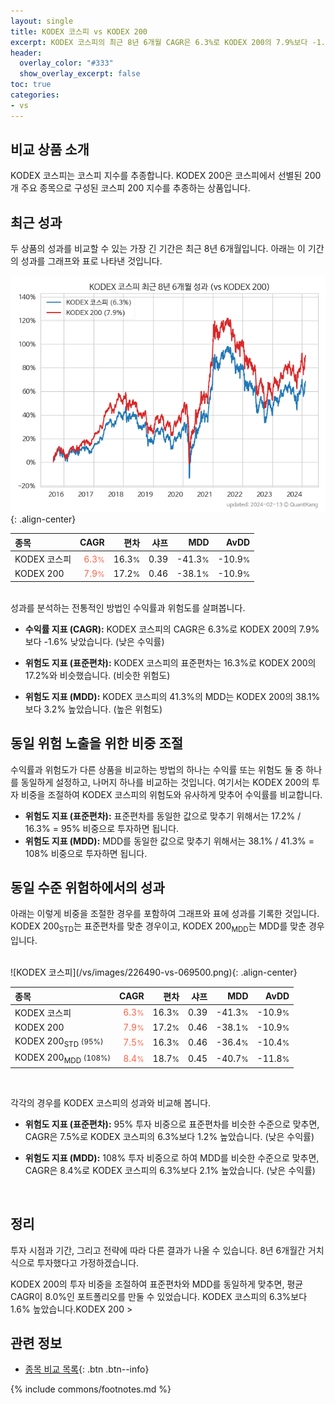 ```yaml
---
layout: single
title: KODEX 코스피 vs KODEX 200
excerpt: KODEX 코스피의 최근 8년 6개월 CAGR은 6.3%로 KODEX 200의 7.9%보다 -1.6% 낮았습니다.
header:
  overlay_color: "#333"
  show_overlay_excerpt: false
toc: true
categories:
- vs
---
```


## 비교 상품 소개


KODEX 코스피는 코스피 지수를 추종합니다.  KODEX 200은 코스피에서 선별된 200개 주요 종목으로 구성된 코스피 200 지수를 추종하는 상품입니다.

## 최근 성과

두 상품의 성과를 비교할 수 있는 가장 긴 기간은 최근 8년 6개월입니다. 아래는 이 기간의 성과를 그래프와 표로 나타낸 것입니다.

![KODEX 코스피](/vs/images/226490-vs-069500_dual.png){: .align-center}

| **종목** | **CAGR** | **편차** | **샤프** | **MDD** | **AvDD** |
| :------------ | ------: | -----------: | -------: | ------: | -------: |
| KODEX 코스피 | <span style="color: tomato">6.3<small>%</small></span> | 16.3<small>%</small> | 0.39 | -41.3<small>%</small> | -10.9<small>%</small> |
| KODEX 200 | <span style="color: tomato">7.9<small>%</small></span> | 17.2<small>%</small> | 0.46 | -38.1<small>%</small> | -10.9<small>%</small> |

<!-- more -->

<br>
성과를 분석하는 전통적인 방법인 수익률과 위험도를 살펴봅니다.

- **수익률 지표 (CAGR):** KODEX 코스피의 CAGR은 6.3%로 KODEX 200의 7.9%보다 -1.6% 낮았습니다. (낮은 수익률)

- **위험도 지표 (표준편차):** KODEX 코스피의 표준편차는 16.3%로 KODEX 200의 17.2%와 비슷했습니다. (비슷한 위험도)

- **위험도 지표 (MDD):** KODEX 코스피의 41.3%의 MDD는 KODEX 200의 38.1%보다 3.2% 높았습니다. (높은 위험도)

## 동일 위험 노출을 위한 비중 조절

수익률과 위험도가 다른 상품을 비교하는 방법의 하나는 수익률 또는 위험도 둘 중 하나를 동일하게 설정하고, 나머지 하나를 비교하는 것입니다.
여기서는 KODEX 200의 투자 비중을 조절하여 KODEX 코스피의 위험도와 유사하게 맞추어 수익률를 비교합니다.

- **위험도 지표 (표준편차):** 표준편차를 동일한 값으로 맞추기 위해서는 17.2% / 16.3% = 95% 비중으로 투자하면 됩니다.
- **위험도 지표 (MDD):** MDD를 동일한 값으로 맞추기 위해서는 38.1% / 41.3% = 108% 비중으로 투자하면 됩니다.

## 동일 수준 위험하에서의 성과

아래는 이렇게 비중을 조절한 경우를 포함하여 그래프와 표에 성과를 기록한 것입니다.
 KODEX 200<sub>STD</sub>는 표준편차를 맞춘 경우이고, KODEX 200<sub>MDD</sub>는 MDD를 맞춘 경우입니다.

<br>
![KODEX 코스피](/vs/images/226490-vs-069500.png){: .align-center}

<br>


| **종목** | **CAGR** | **편차** | **샤프** | **MDD** | **AvDD** |
| :------------ | ------: | -----------: | -------: | ------: | -------: |
| KODEX 코스피 | <span style="color: tomato">6.3<small>%</small></span> | 16.3<small>%</small> | 0.39 | -41.3<small>%</small> | -10.9<small>%</small> |
| KODEX 200 | <span style="color: tomato">7.9<small>%</small></span> | 17.2<small>%</small> | 0.46 | -38.1<small>%</small> | -10.9<small>%</small> |
| KODEX 200<sub>STD</sub> <small>(95%)</small> | <span style="color: tomato">7.5<small>%</small></span> | 16.3<small>%</small> | 0.46 | -36.4<small>%</small> | -10.4<small>%</small> |
| KODEX 200<sub>MDD</sub> <small>(108%)</small> | <span style="color: tomato">8.4<small>%</small></span> | 18.7<small>%</small> | 0.45 | -40.7<small>%</small> | -11.8<small>%</small> |

<br>

각각의 경우를 KODEX 코스피의 성과와 비교해 봅니다.
- **위험도 지표 (표준편차):** 95% 투자 비중으로 표준편차를 비슷한 수준으로 맞추면, CAGR은 7.5%로 KODEX 코스피의 6.3%보다 1.2% 높았습니다. (낮은 수익률)

- **위험도 지표 (MDD):** 108% 투자 비중으로 하여 MDD를 비슷한 수준으로 맞추면, CAGR은 8.4%로 KODEX 코스피의 6.3%보다 2.1% 높았습니다. (낮은 수익률)



<br>

## 정리
투자 시점과 기간, 그리고 전략에 따라 다른 결과가 나올 수 있습니다. 8년 6개월간 거치식으로 투자했다고 가정하겠습니다.

KODEX 200의 투자 비중을 조절하여 표준편차와 MDD를 동일하게 맞추면, 평균 CAGR이 8.0%인 포트폴리오를 만둘 수 있었습니다.
KODEX 코스피의 6.3%보다 1.6% 높았습니다.KODEX 200 > 
<br>
## 관련 정보

- [종목 비교 목록](/vs/){: .btn .btn--info}

{% include commons/footnotes.md %}